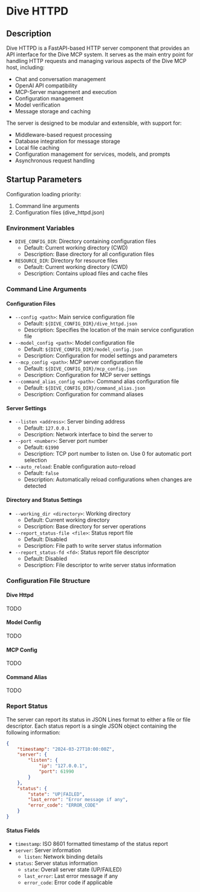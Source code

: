 # Dive HTTPD

## Description

Dive HTTPD is a FastAPI-based HTTP server component that provides an API interface for the Dive MCP system. It serves as the main entry point for handling HTTP requests and managing various aspects of the Dive MCP host, including:

- Chat and conversation management
- OpenAI API compatibility
- MCP-Server management and execution
- Configuration management
- Model verification
- Message storage and caching

The server is designed to be modular and extensible, with support for:
- Middleware-based request processing
- Database integration for message storage
- Local file caching
- Configuration management for services, models, and prompts
- Asynchronous request handling

## Startup Parameters

Configuration loading priority:
1. Command line arguments
2. Configuration files (dive_httpd.json)

### Environment Variables
- `DIVE_CONFIG_DIR`: Directory containing configuration files
  - Default: Current working directory (CWD)
  - Description: Base directory for all configuration files
- `RESOURCE_DIR`: Directory for resource files
  - Default: Current working directory (CWD)
  - Description: Contains upload files and cache files

### Command Line Arguments

#### Configuration Files
- `--config <path>`: Main service configuration file
  - Default: `${DIVE_CONFIG_DIR}/dive_httpd.json`
  - Description: Specifies the location of the main service configuration file
- `--model_config <path>`: Model configuration file
  - Default: `${DIVE_CONFIG_DIR}/model_config.json`
  - Description: Configuration for model settings and parameters
- `--mcp_config <path>`: MCP server configuration file
  - Default: `${DIVE_CONFIG_DIR}/mcp_config.json`
  - Description: Configuration for MCP server settings
- `--command_alias_config <path>`: Command alias configuration file
  - Default: `${DIVE_CONFIG_DIR}/command_alias.json`
  - Description: Configuration for command aliases

#### Server Settings
- `--listen <address>`: Server binding address
  - Default: `127.0.0.1`
  - Description: Network interface to bind the server to
- `--port <number>`: Server port number
  - Default: `61990`
  - Description: TCP port number to listen on. Use 0 for automatic port selection
- `--auto_reload`: Enable configuration auto-reload
  - Default: `false`
  - Description: Automatically reload configurations when changes are detected

#### Directory and Status Settings
- `--working_dir <directory>`: Working directory
  - Default: Current working directory
  - Description: Base directory for server operations
- `--report_status-file <file>`: Status report file
  - Default: Disabled
  - Description: File path to write server status information
- `--report_status-fd <fd>`: Status report file descriptor
  - Default: Disabled
  - Description: File descriptor to write server status information

### Configuration File Structure

#### Dive Httpd
TODO

#### Model Config
TODO

#### MCP Config
TODO

#### Command Alias
TODO

### Report Status

The server can report its status in JSON Lines format to either a file or file descriptor. Each status report is a single JSON object containing the following information:

```json
{
    "timestamp": "2024-03-27T10:00:00Z",
    "server": {
        "listen": {
            "ip": "127.0.0.1",
            "port": 61990
        }
    },
    "status": {
        "state": "UP|FAILED",
        "last_error": "Error message if any",
        "error_code": "ERROR_CODE"
    }
}
```

#### Status Fields

- `timestamp`: ISO 8601 formatted timestamp of the status report
- `server`: Server information
  - `listen`: Network binding details
- `status`: Server status information
  - `state`: Overall server state (UP/FAILED)
  - `last_error`: Last error message if any
  - `error_code`: Error code if applicable
